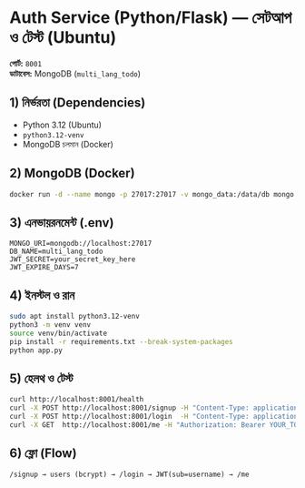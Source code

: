 # Auth Service (Python/Flask) — সেটআপ ও টেস্ট (Ubuntu)

**পোর্ট:** `8001`  
**ডাটাবেস:** MongoDB (`multi_lang_todo`)

## 1) নির্ভরতা (Dependencies)
- Python 3.12 (Ubuntu)
- `python3.12-venv`
- MongoDB চলমান (Docker)

## 2) MongoDB (Docker)
```bash
docker run -d --name mongo -p 27017:27017 -v mongo_data:/data/db mongo:6
```

## 3) এনভায়রনমেন্ট (.env)
```
MONGO_URI=mongodb://localhost:27017
DB_NAME=multi_lang_todo
JWT_SECRET=your_secret_key_here
JWT_EXPIRE_DAYS=7
```

## 4) ইনস্টল ও রান
```bash
sudo apt install python3.12-venv
python3 -m venv venv
source venv/bin/activate
pip install -r requirements.txt --break-system-packages
python app.py
```

## 5) হেলথ ও টেস্ট
```bash
curl http://localhost:8001/health
curl -X POST http://localhost:8001/signup -H "Content-Type: application/json" -d '{"name":"Jakir","username":"jakir","email":"jakir@example.com","password":"123456"}'
curl -X POST http://localhost:8001/login  -H "Content-Type: application/json" -d '{"username":"jakir","password":"123456"}'
curl -X GET  http://localhost:8001/me -H "Authorization: Bearer YOUR_TOKEN_HERE"
```

## 6) ফ্লো (Flow)
```
/signup → users (bcrypt) → /login → JWT(sub=username) → /me
```
